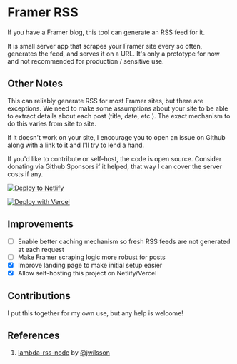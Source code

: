 # Framer RSS

If you have a Framer blog, this tool can generate an RSS feed for it.

It is small server app that scrapes your Framer site every so often, generates the feed, and serves it on a URL. It's only a prototype for now and not recommended for production / sensitive use.

## Other Notes

This can reliably generate RSS for most Framer sites, but there are exceptions. We need to make some assumptions about your site to be able to extract details about each post (title, date, etc.). The exact mechanism to do this varies from site to site.

If it doesn't work on your site, I encourage you to open an issue on Github along with a link to it and I'll try to lend a hand.

If you'd like to contribute or self-host, the code is open source. Consider donating via Github Sponsors if it helped, that way I can cover the server costs if any.

[![Deploy to Netlify](https://www.netlify.com/img/deploy/button.svg)](https://app.netlify.com/start/deploy?repository=https://github.com/clearlysid/framer-rss)

[![Deploy with Vercel](https://vercel.com/button)](https://vercel.com/new/clone?repository-url=https%3A%2F%2Fgithub.com%2Fclearlysid%2Fframer-rss)

## Improvements

-   [ ] Enable better caching mechanism so fresh RSS feeds are not generated at each request
-   [ ] Make Framer scraping logic more robust for posts
-   [x] Improve landing page to make initial setup easier
-   [x] Allow self-hosting this project on Netlify/Vercel

## Contributions

I put this together for my own use, but any help is welcome!

## References

1. [lambda-rss-node](https://github.com/jwilsson/lambda-rss-node/tree/main) by [@jwilsson](https://github.com/jwilsson/)
